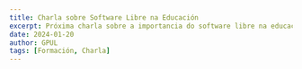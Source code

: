 ```yaml
---
title: Charla sobre Software Libre na Educación
excerpt: Próxima charla sobre a importancia do software libre na educación superior. Analizaremos como as tecnoloxías abertas poden transformar o ensino universitario.
date: 2024-01-20
author: GPUL
tags: [Formación, Charla]
---
```

